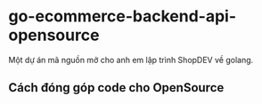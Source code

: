 # go-ecommerce-backend-api-opensource
Một dự án mã nguồn mở cho anh em lập trình ShopDEV về golang.

## Cách đóng góp code cho OpenSource

